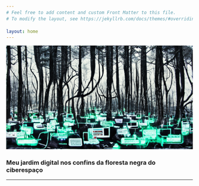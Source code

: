 ```yaml
---
# Feel free to add content and custom Front Matter to this file.
# To modify the layout, see https://jekyllrb.com/docs/themes/#overriding-theme-defaults

layout: home
---
```


![Floresta negra](\assets\726f083c-9eb3-4381-9dcb-7425dab2abfb_3_w4lker_the_cyberspace_as_a_dark_forest.png)
<div class="wrapper">
      <section>
        <div id="title">
          <h3>Meu jardim digital nos confins da floresta negra do ciberespaço</h3>
          <hr>
          </div>

